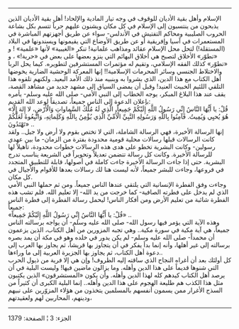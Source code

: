 ------------------------------------------------------------------------

الإسلام وأهل بقية الأديان للوقوف في وجه تيار المادية والإلحاد! أهل بقية
الأديان الذين يذبحون من ينتسبون إلى الإسلام في كل مكان ويشنون عليهم حرباً
تتسم بكل بشاعة الحروب الصليبية ومحاكم التفتيش في الأندلس- سواء عن طريق
أجهزتهم المباشرة في المستعمرات في آسيا وإفريقية أو عن طريق الأوضاع التي
يقيمونها ويسندونها في البلاد (المستقلة!) لتحل محل الإسلام عقائد ومذاهب
علمانية! تنكر «الغيبية» لأنها «علمية» ! و «تطوّر» الأخلاق لتصبح هي أخلاق
البهائم التي ينزو بعضها على بعض في «حرية!» ، و «تطوّر» كذلك الفقه
الإسلامي، وتقيم له مؤتمرات المستشرقين لتطويره. كيما يحل الربا والاختلاط
الجنسي وسائر المحرمات الإسلامية!! إنها المعركة الوحشية الضارية يخوضها
أهل الكتاب مع هذا الدين، الذي بشروا به وبنبيه منذ ذلك الأمد البعيد.
ولكنهم تلقوه هذا التلقي اللئيم الخبيث العنيد! وقبل أن يمضى السياق إلى
مشهد جديد من مشاهد القصة، يقف عند هذا البلاغ المبكر، يوجه الخطاب إلى
النبي الأمي- صلى الله عليه وسلم- يأمره بإعلان الدعوة إلى الناس جميعاً،
تصديقاً لوعد الله القديم:  
«قُلْ: يا أَيُّهَا النَّاسُ إِنِّي رَسُولُ اللَّهِ إِلَيْكُمْ جَمِيعاً، الَّذِي لَهُ مُلْكُ السَّماواتِ
وَالْأَرْضِ، لا إِلهَ إِلَّا هُوَ يُحيِي وَيُمِيتُ. فَآمِنُوا بِاللَّهِ وَرَسُولِهِ النَّبِيِّ الْأُمِّيِّ الَّذِي
يُؤْمِنُ بِاللَّهِ وَكَلِماتِهِ، وَاتَّبِعُوهُ لَعَلَّكُمْ تَهْتَدُونَ» ..  
إنها الرسالة الأخيرة، فهي الرسالة الشاملة، التي لا تختص بقوم ولا أرض ولا
جيل.. ولقد كانت الرسالات قبلها رسالات محلية قومية محدودة بفترة من
الزمان- ما بين عهدي رسولين- وكانت البشرية تخطو على هدى هذه الرسالات
خطوات محدودة، تأهيلاً لها للرسالة الأخيرة. وكانت كل رسالة تتضمن تعديلاً
وتحويراً في الشريعة يناسب تدرج البشرية. حتى إذا جاءت الرسالة الأخيرة جاءت
كاملة في أصولها، قابلة للتطبيق المتجدد في فروعها، وجاءت للبشر جميعاً،
لأنه ليست هنا لك رسالات بعدها للأقوام والأجيال في كل مكان.  
وجاءت وفق الفطرة الإنسانية التي يلتقي عندها الناس جميعاً. ومن ثم حملها
النبي الأمي الذي لم يدخل على فطرته الصافية- كما خرجت من يد الله- إلا
تعليم الله. فلم تشب هذه الفطرة شائبة من تعليم الأرض ومن أفكار الناس!
ليحمل رسالة الفطرة إلى فطرة الناس جميعاً:  
«قُلْ: يا أَيُّهَا النَّاسُ إِنِّي رَسُولُ اللَّهِ إِلَيْكُمْ جَمِيعاً» ..  
وهذه الآية التي يؤمر فيها رسول الله- صلى الله عليه وسلم- أن يواجه
برسالته الناس جميعاً، هي آية مكية في سورة مكية.. وهي تجبه المزورين من أهل
الكتاب، الذين يزعمون أن محمداً- صلى الله عليه وسلم- لم يكن يدور في خلده
وهو في مكة أن يمد بصره برسالته إلى غير أهلها، وأنه إنما بدأ يفكر في أن
يتجاوز بها قريشاً، ثم يجاوز بها العرب إلى دعوة أهل الكتاب، ثم يجاوز بها
الجزيرة العربية إلى ما وراءها..  
كل أولئك بعد أن أغراه النجاح الذي ساقته إليه الظروف! وإن هي إلا فرية من
ذيول الحرب التي شنوها قديماً على هذا الدين وأهله. وما يزالون ماضين فيها!
وليست البلية في أن يرصد أهل الكتاب كيدهم كله لهذا الدين وأهله. وأن يكون
«المستشرقون» الذين يكتبون مثل هذا الكذب هم طليعة الهجوم على هذا الدين
وأهله.. إنما البلية الكبرى أن كثيراً من السذج الأغرار ممن يسمون أنفسهم
بالمسلمين يتخذون من هؤلاء المزوّرين على نبيهم ودينهم، المحاربين لهم
ولعقيدتهم،

------------------------------------------------------------------------

الجزء: 3 ¦ الصفحة: 1379
